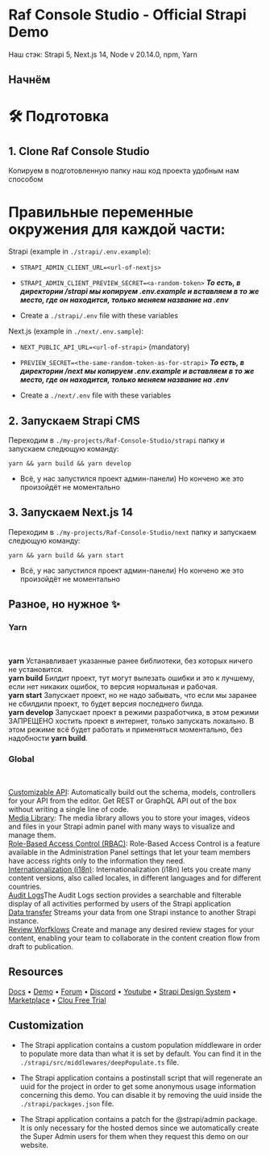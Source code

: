 # Raf Console Studio - Official Strapi Demo

Наш стэк:
Strapi 5, Next.js 14, Node v 20.14.0, npm, Yarn

## Начнём

# 🛠 Подготовка

## 1. Clone Raf Console Studio

Копируем в подготовленную папку наш код проекта удобным нам способом

# Правильные переменные окружения для каждой части:

Strapi (example in `./strapi/.env.example`):
  - `STRAPI_ADMIN_CLIENT_URL=<url-of-nextjs>`
  - `STRAPI_ADMIN_CLIENT_PREVIEW_SECRET=<a-random-token>`
    ***То есть, в директории /strapi мы копируем .env.example и вставляем в то же место, где он находится, только меняем название на .env***

- Create a `./strapi/.env` file with these variables

Next.js (example in `./next/.env.sample`):
  - `NEXT_PUBLIC_API_URL=<url-of-strapi>` (mandatory)
  - `PREVIEW_SECRET=<the-same-random-token-as-for-strapi>`
    ***То есть, в директории /next мы копируем .env.example и вставляем в то же место, где он находится, только меняем название на .env***

- Create a `./next/.env` file with these variables

## 2. Запускаем Strapi CMS

Переходим в `./my-projects/Raf-Console-Studio/strapi` папку и запускаем следющую команду:

```
yarn && yarn build && yarn develop
```

- Всё, у нас запустился проект админ-панели) Но кончено же это произойдёт не моментально

## 3. Запускаем Next.js 14

Переходим в `./my-projects/Raf-Console-Studio/next` папку и запускаем следющую команду:

```
yarn && yarn build && yarn start
```

- Всё, у нас запустился проект админ-панели) Но кончено же это произойдёт не моментально

## Разное, но нужное ✨

### Yarn

<br />

**yarn** Устанавливает указанные ранее библиотеки, без которых ничего не установится.<br />
**yarn build** Билдит проект, тут могут вылезать ошибки и это к лучшему, если нет никаких ошибок, то версия нормальная и рабочая.<br />
**yarn start** Запускает проект, но не надо забывать, что если мы заранее не сбилдили проект, то будет версия последнего билда.<br />
**yarn develop** Запускает проект в режими разработчика, в этом режими ЗАПРЕЩЕНО хостить проект в интернет, только запускать локально. В этом режиме всё будет работать и применяться моментально, без надобности **yarn build**.<br />

### Global

<br />

[Customizable API](https://strapi.io/features/customizable-api): Automatically build out the schema, models, controllers for your API from the editor. Get REST or GraphQL API out of the box without writing a single line of code.<br />
[Media Library](https://strapi.io/features/media-library): The media library allows you to store your images, videos and files in your Strapi admin panel with many ways to visualize and manage them.<br />
[Role-Based Access Control (RBAC)](https://strapi.io/features/custom-roles-and-permissions): Role-Based Access Control is a feature available in the Administration Panel settings that let your team members have access rights only to the information they need.<br />
[Internationalization (i18n)](https://strapi.io/features/internationalization): Internationalization (i18n) lets you create many content versions, also called locales, in different languages and for different countries.<br />
[Audit Logs](https://strapi.io/blog/reasons-and-best-practices-for-using-audit-logs-in-your-application)The Audit Logs section provides a searchable and filterable display of all activities performed by users of the Strapi application<br />
[Data transfer](https://strapi.io/blog/importing-exporting-and-transferring-data-with-the-strapi-cli) Streams your data from one Strapi instance to another Strapi instance.<br />
[Review Worfklows](https://docs.strapi.io/user-docs/settings/review-workflows) Create and manage any desired review stages for your content, enabling your team to collaborate in the content creation flow from draft to publication. <br />


## Resources

[Docs](https://docs.strapi.io) • [Demo](https://strapi.io/demo) • [Forum](https://forum.strapi.io/) • [Discord](https://discord.strapi.io) • [Youtube](https://www.youtube.com/c/Strapi/featured) • [Strapi Design System](https://design-system.strapi.io/) • [Marketplace](https://market.strapi.io/) • [Clou Free Trial](https://cloud.strapi.io) 


## Customization

- The Strapi application contains a custom population middleware in order to populate more data than what it is set by default. You can find it in the `./strapi/src/middlewares/deepPopulate.ts` file.

- The Strapi application contains a postinstall script that will regenerate an uuid for the project in order to get some anonymous usage information concerning this demo. You can disable it by removing the uuid inside the `./strapi/packages.json` file.

- The Strapi application contains a patch for the @strapi/admin package. It is only necessary for the hosted demos since we automatically create the Super Admin users for them when they request this demo on our website.
